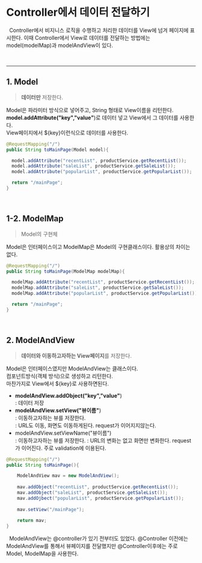 # Controller에서 데이터 전달하기

&nbsp; Controller에서 비지니스 로직을 수행하고 처리한 데이터를 View에 넘겨 페이지에 표시한다.
이때 Controller에서 View로 데이터를 전달하는 방법에는 model(modelMap)과 modelAndView이 있다.

<br>

-----

## **1. Model**

> **데이터만** 저장한다.

Model은 파라미터 방식으로 넣어주고, String 형태로 View이름을 리턴한다.  
**model.addAttribute("key","value"**)로 데이터 넣고 View에서 그 데이터를 사용한다.   
View페이지에서 ${key}이런식으로 데이터를 사용한다.
```java
@RequestMapping("/")
public String toMainPage(Model model){

  model.addAttribute("recentList", productService.getRecentList());
  model.addAttribute("saleList", productService.getSaleList());
  model.addAttribute("popularList", productService.getPopularList());

  return "/mainPage";
}
```
<br>

## **1-2. ModelMap**
> Model의 구현체

Model은 인터페이스이고 ModelMap은 Model의 구현클래스이다. 활용상의 차이는 없다.
```java
@RequestMapping("/")
public String toMainPage(ModelMap modelMap){

  modelMap.addAttribute("recentList", productService.getRecentList());
  modelMap.addAttribute("saleList", productService.getSaleList());
  modelMap.addAttribute("popularList", productService.getPopularList());

  return "/mainPage";
} 
```
<br>

## **2. ModelAndView**
> **데이터와 이동하고자하는 View페이지**를 저장한다.

Model은 인터페이스였지만 ModelAndView는 클래스이다.   
컴포넌트방식(객체 방식)으로 생성하고 리턴한다.   
마찬가지로 View에서 ${key}로 사용하면된다.

* **modelAndView.addObject("key","value"**)    
: 데이터 저장   
* **modelAndView.setView("뷰이름"**)    
: 이동하고자하는 뷰를 저장한다.   
: URL도 이동, 화면도 이동하게된다. request가 이어지지않는다.   
* modelAndView.setViewName("뷰이름")    
: 이동하고자하는 뷰를 저장한다.
: URL의 변화는 없고 화면만 변화한다. request가 이어진다. 주로 validation에 이용된다.


```java
@RequestMapping("/")
public String toMainPage(){

	ModelAndView mav = new ModelAndView();
 	
    mav.addObject("recentList", productService.getRecentList());
 	mav.addObject("saleList", productService.getSaleList());
	mav.addOjbect("popularList", productService.getPopularList());
	
    mav.setView("/mainPage");
    
	return mav;
}
```

&nbsp; ModelAndView는 @controller가 있기 전부터도 있었다. @Controller 이전에는 ModelAndView를 통해서 뷰페이지를 전달했지만 @Controller이후에는 주로 Model, ModelMap을 사용한다.